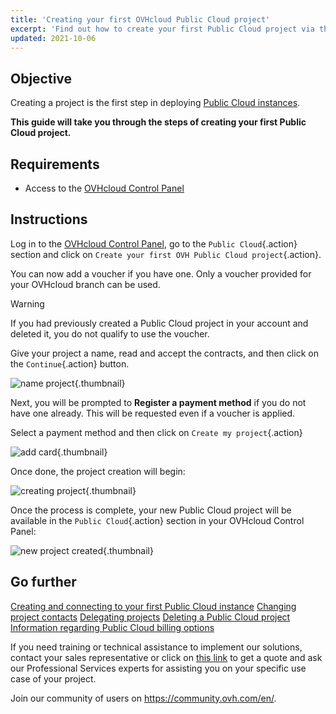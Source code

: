 ```yaml
---
title: 'Creating your first OVHcloud Public Cloud project'
excerpt: 'Find out how to create your first Public Cloud project via the OVHcloud Control Panel'
updated: 2021-10-06
---
```


## Objective

Creating a project is the first step in deploying [Public Cloud instances](https://www.ovhcloud.com/en-sg/public-cloud/).

**This guide will take you through the steps of creating your first Public Cloud project.**

## Requirements

- Access to the [OVHcloud Control Panel](https://ca.ovh.com/auth/?action=gotomanager&from=https://www.ovh.com/sg/&ovhSubsidiary=sg)

## Instructions

Log in to the [OVHcloud Control Panel](https://ca.ovh.com/auth/?action=gotomanager&from=https://www.ovh.com/sg/&ovhSubsidiary=sg), go to the `Public Cloud`{.action} section and click on `Create your first OVH Public Cloud project`{.action}.

You can now add a voucher if you have one. Only a voucher provided for your OVHcloud branch can be used.

> [!warning]
> If you had previously created a Public Cloud project in your account and deleted it, you do not qualify to use the voucher.
>

Give your project a name, read and accept the contracts, and then click on the `Continue`{.action} button.

![name project](images/confirmvoucher.png){.thumbnail}

Next, you will be prompted to **Register a payment method** if you do not have one already. This will be requested even if a voucher is applied.

Select a payment method and then click on `Create my project`{.action}

![add card](images/pci-project-03b_2020.png){.thumbnail}

Once done, the project creation will begin:

![creating project](images/creatingproject.png){.thumbnail}

Once the process is complete, your new Public Cloud project will be available in the `Public Cloud`{.action} section in your OVHcloud Control Panel:

![new project created](images/newprojectcreated.png){.thumbnail}

## Go further

[Creating and connecting to your first Public Cloud instance](/pages/public_cloud/compute/public-cloud-first-steps)
[Changing project contacts](/pages/public_cloud/compute/change_project_contacts)
[Delegating projects](/pages/public_cloud/compute/delegate_projects)
[Deleting a Public Cloud project](/pages/public_cloud/compute/delete_a_project)
[Information regarding Public Cloud billing options](/pages/public_cloud/compute/analyze_billing)

If you need training or technical assistance to implement our solutions, contact your sales representative or click on [this link](https://www.ovhcloud.com/en-sg/professional-services/) to get a quote and ask our Professional Services experts for assisting you on your specific use case of your project.

Join our community of users on <https://community.ovh.com/en/>.
